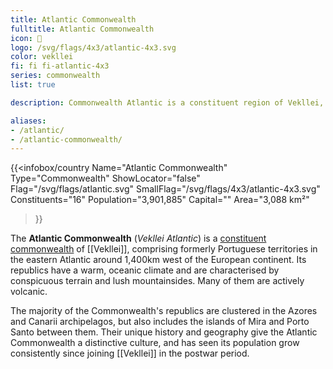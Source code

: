 ```yaml
---
title: Atlantic Commonwealth
fulltitle: Atlantic Commonwealth
icon: 🌹
logo: /svg/flags/4x3/atlantic-4x3.svg
color: vekllei
fi: fi fi-atlantic-4x3
series: commonwealth
list: true

description: Commonwealth Atlantic is a constituent region of Vekllei, comprising 16 island republics in the central and eastern Atlantic Ocean.

aliases:
- /atlantic/
- /atlantic-commonwealth/
---
```

{{<infobox/country
   Name="Atlantic Commonwealth"
   Type="Commonwealth"
   ShowLocator="false"
   Flag="/svg/flags/atlantic.svg"
   SmallFlag="/svg/flags/4x3/atlantic-4x3.svg"
   Constituents="16"
   Population="3,901,885"
   Capital=""
   Area="3,088 km²"
 >}}

The <span class="fi fi-atlantic-4x3"></span> **Atlantic Commonwealth** (*Vekllei Atlantic*) is a [constituent commonwealth](/constituents/) of [[Vekllei]], comprising formerly Portuguese territories in the eastern Atlantic around 1,400km west of the European continent. Its republics have a warm, oceanic climate and are characterised by conspicuous terrain and lush mountainsides. Many of them are actively volcanic.

The majority of the Commonwealth's republics are clustered in the Azores and Canarii archipelagos, but also includes the islands of Mira and Porto Santo between them. Their unique history and geography give the Atlantic Commonwealth a distinctive culture, and has seen its population grow consistently since joining [[Vekllei]] in the postwar period.